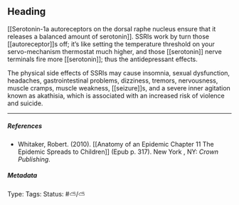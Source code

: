 ## Heading # 

[[Serotonin-1a autoreceptors on the dorsal raphe nucleus ensure that it releases a balanced amount of serotonin]]. SSRIs work by turn those [[autoreceptor]]s off; it’s like setting the temperature threshold on your servo-mechanism thermostat much higher, and those [[serotonin]] nerve terminals fire more [[serotonin]]; thus the antidepressant effects.

The physical side effects of SSRIs may cause insomnia, sexual dysfunction, headaches, gastrointestinal problems, dizziness, tremors, nervousness, muscle cramps, muscle weakness, [[seizure]]s, and a severe inner agitation known as akathisia, which is associated with an increased risk of violence and suicide.

___

##### References

- Whitaker, Robert. (2010). [[Anatomy of an Epidemic Chapter 11 The Epidemic Spreads to Children]] (Epub p. 317). New York , NY: _Crown Publishing_.

##### Metadata

Type: 
Tags:
Status: #⛅️/⛅️
